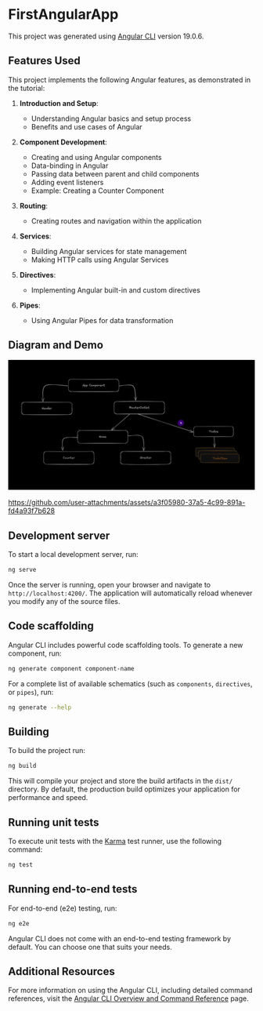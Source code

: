 # FirstAngularApp

This project was generated using [Angular CLI](https://github.com/angular/angular-cli) version 19.0.6.

## Features Used

This project implements the following Angular features, as demonstrated in the tutorial:

1. **Introduction and Setup**:
   - Understanding Angular basics and setup process
   - Benefits and use cases of Angular

2. **Component Development**:
   - Creating and using Angular components
   - Data-binding in Angular
   - Passing data between parent and child components
   - Adding event listeners
   - Example: Creating a Counter Component

3. **Routing**:
   - Creating routes and navigation within the application

4. **Services**:
   - Building Angular services for state management
   - Making HTTP calls using Angular Services

5. **Directives**:
   - Implementing Angular built-in and custom directives

6. **Pipes**:
   - Using Angular Pipes for data transformation

## Diagram and Demo
![alt text](image.png)


https://github.com/user-attachments/assets/a3f05980-37a5-4c99-891a-fd4a93f7b628


## Development server

To start a local development server, run:

```bash
ng serve
```

Once the server is running, open your browser and navigate to `http://localhost:4200/`. The application will automatically reload whenever you modify any of the source files.

## Code scaffolding

Angular CLI includes powerful code scaffolding tools. To generate a new component, run:

```bash
ng generate component component-name
```

For a complete list of available schematics (such as `components`, `directives`, or `pipes`), run:

```bash
ng generate --help
```

## Building

To build the project run:

```bash
ng build
```

This will compile your project and store the build artifacts in the `dist/` directory. By default, the production build optimizes your application for performance and speed.

## Running unit tests

To execute unit tests with the [Karma](https://karma-runner.github.io) test runner, use the following command:

```bash
ng test
```

## Running end-to-end tests

For end-to-end (e2e) testing, run:

```bash
ng e2e
```

Angular CLI does not come with an end-to-end testing framework by default. You can choose one that suits your needs.

## Additional Resources

For more information on using the Angular CLI, including detailed command references, visit the [Angular CLI Overview and Command Reference](https://angular.dev/tools/cli) page.

